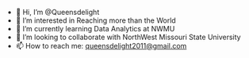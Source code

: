 - 👋 Hi, I’m @Queensdelight
- 👀 I’m interested in Reaching more than the World
- 🌱 I’m currently learning Data Analytics at NWMU
- 💞️ I’m looking to collaborate with NorthWest Missouri State University
- 📫 How to reach me: queensdelight2011@gmail.com

<!---
Queensdelight/Queensdelight is a ✨ special ✨ repository because its `README.md` (this file) appears on your GitHub profile.
You can click the Preview link to take a look at your changes.
--->
